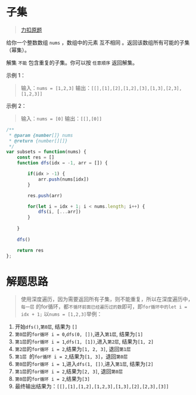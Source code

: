 # 子集
> [力扣原题](https://leetcode.cn/problems/subsets/description/?envType=study-plan-v2&envId=top-100-liked)

给你一个整数数组 `nums` ，数组中的元素 互不相同 。返回该数组所有可能的子集（幂集）。

解集 `不能` 包含重复的子集。你可以按 `任意顺序` 返回解集。



示例 1：

> 输入：`nums = [1,2,3]`
输出：`[[],[1],[2],[1,2],[3],[1,3],[2,3],[1,2,3]]`

示例 2：
> 输入：`nums = [0]`
输出：`[[],[0]]`




```javascript
/**
 * @param {number[]} nums
 * @return {number[][]}
 */
var subsets = function(nums) {
    const res = []
    function dfs(idx = -1, arr = []) {

        if(idx > -1) {
            arr.push(nums[idx])
        }

        res.push(arr)

        for(let i = idx + 1; i < nums.length; i++) {
            dfs(i, [...arr])
        }
        
    }
    
    dfs()

    return res
};
```

# 解题思路
> 使用深度遍历，因为需要返回所有子集，则不能重复，所以在深度遍历中，`每一层` 的for循环，都`不循环前面已经遍历过的数`即可，即`for循环中的let i = idx + 1;`
以`nums = [1,2,3]`举例：
1. 开始`dfs()`,`第0层`, 结果为 `[]`
2. `第0层`的`for循环 i = 0`,`dfs(0, [])`,进入`第1层`, 结果为`[1]`
3. `第1层`的`for循环 i = 1`,`dfs(1, [1])`,进入`第2层`, 结果为`[1, 2]`
4. `第2层`的`for循环 i = 2`,结果为`[1, 2, 3]`, 退回`第1层`
5. `第1层 `的`for循环 i = 2`,结果为`[1, 3]`，退回`第0层`
6. `第0层`的`for循环 i = 1`,进入`dfs(1, [])`,进入`第1层`, 结果为`[2]`
7. `第1层`的`for循环 i = 2`,结果为`[2, 3]`, 退回`第0层`
8. `第0层`的`for循环 i = 2`,结果为`[3]`
9. 最终输出结果为：`[[],[1],[1,2],[1,2,3],[1,3],[2],[2,3],[3]]`
